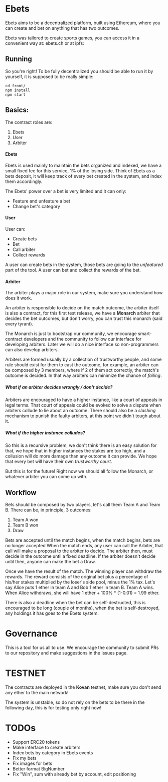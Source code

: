 # Ebets
Ebets aims to be a decentralized platform, built using Ethereum, where you
can create and bet on anything that has two outcomes.

Ebets was tailored to create sports games, you can access it in a convenient way
at: ebets.ch or at ipfs: 

## Running
So you're right! To be fully decentralized you should be able to run it by yourself,
it is supposed to be really simple:
```
cd front/
npm install
npm start
```

## Basics:
The contract roles are:

1. Ebets
2. User
3. Arbiter

#### Ebets
Ebets is used mainly to maintain the bets organized and indexed, we have a small fixed
fee for this service, 1% of the losing side.
Think of Ebets as a bets deposit, it will keep track of every bet created in the system,
and index them accordingly.

The Ebets' power over a bet is very limited and it can only:

* Feature and unfeature a bet
* Change bet's category

#### User
User can:

* Create bets
* Bet
* Call arbiter
* Collect rewards

A user can create bets in the system, those bets are going to the *unfeatured* part of the tool.
A user can bet and collect the rewards of the bet.

#### Arbiter
The arbiter plays a major role in our system, make sure you understand how does it work.

An arbiter is responsible to decide on the match outcome, the arbiter itself is also a contract,
for this first test release, we have a **Monarch** arbiter that decides the bet outcomes, but
don't worry, you can trust this monarch (said every tyrant).

The Monarch is just to bootstrap our community, we encourage smart-contract developers and the community
to follow our interface for developing arbiters. Later we will do a nice interface so non-programmers
can also develop arbiters.

Arbiters are formed usually by a collection of trustworthy people, and some rule should exist for them
to cast the outcome, for example, an arbiter can be composed by 3 members, where if 2 of them act
correctly, the match's outcome is decided. In that way arbiters can minimize the chance of *failing*.

##### What if an arbiter decides wrongly / don't decide?
Arbiters are encouraged to have a higher instance, like a court of appeals in legal terms. That court
of appeals could be evoked to solve a dispute when arbiters collude to lie about an outcome.
There should also be a *slashing* mechanism to punish the faulty arbiters, at this point we didn't
tough about it.

##### What if the higher instance colludes?
So this is a recursive problem, we don't think there is an easy solution for that, we hope
that in higher instances the stakes are too high, and a collusion will do more damage than
any outcome it can provide. We hope that every bet will have their own *trustworthy court*.

But this is for the future! Right now we should all follow the Monarch, or whatever arbiter you can come
up with.

## Workflow

Bets should be composed by two players, let's call them Team A and Team B. There can be, in principle, 3 outcomes:

1. Team A won
2. Team B won
3. Draw

Bets are accepted until the match begins, when the match begins, bets are no longer accepted
When the match ends, any user can call the Arbiter, that call will make a proposal to the arbiter to decide.
The arbiter then, must decide in the outcome until a fixed deadline.
If the arbiter doesn't decide until then, anyone can make the bet a Draw.

Once we have the result of the match. The winning player can withdraw the rewards.
The reward consists of the original bet plus a percentage of his/her stakes multiplied by the loser's side pool,
minus the 1% tax.
Let's say Alice puts 1 ether in team A and Bob 1 ether in team B. Team A wins.
When Alice withdraws, she will have 1 ether + 100% * (1-0.01) = 1.99 ether.

There is also a deadline when the bet can be self-destructed, this is encouraged to be long (couple of months),
when the bet is self-destroyed, any holdings it has goes to the Ebets system.

# Governance
This is a tool for us all to use.
We encourage the community to submit PRs to our repository and make suggestions in the Issues page. 

# TESTNET
The contracts are deployed in the **Kovan** testnet, make sure you don't send any ether to the main network!

The system is unstable, so do not rely on the bets to be there in the following day, this is for testing only
right now!

# TODOs
* Support ERC20 tokens
* Make interface to create arbiters
* Index bets by category in Ebets events
* Fix my bets
* Fix images for bets
* Better format BigNumber
* Fix "Win", sum with already bet by account, edit positioning
